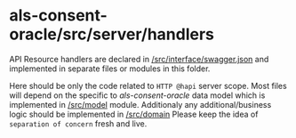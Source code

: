 # als-consent-oracle/src/server/handlers

API Resource handlers are declared in [/src/interface/swagger.json](../../interface/swagger.json)
and implemented in separate files or modules in this folder.

Here should be only the code related to `HTTP @hapi` server scope.
Most files will depend on the specific to _als-consent-oracle_ data model which is implemented in [/src/model](../../model/README.md) module. Additionaly any additional/business logic should be implemented in [/src/domain](../../domain/)
Please keep the idea of `separation of concern` fresh and live.
